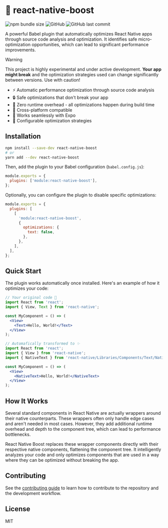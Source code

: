 # 🚀 react-native-boost

![npm bundle size](https://img.shields.io/bundlephobia/min/react-native-boost?style=flat-square) ![GitHub](https://img.shields.io/github/license/kuatsu/react-native-boost?style=flat-square) ![GitHub last commit](https://img.shields.io/github/last-commit/kuatsu/react-native-boost?style=flat-square)

A powerful Babel plugin that automatically optimizes React Native apps through source code analysis and optimization. It identifies safe micro-optimization opportunities, which can lead to significant performance improvements.

> [!WARNING]
> This project is highly experimental and under active development. **Your app might break** and the optimization strategies used can change significantly between versions. Use with caution!

- ⚡ Automatic performance optimization through source code analysis
- 🔒 Safe optimizations that don't break your app
- 🎯 Zero runtime overhead - all optimizations happen during build time
- 📱 Cross-platform compatible
- 🧪 Works seamlessly with Expo
- 🎨 Configurable optimization strategies

## Installation

```sh
npm install --save-dev react-native-boost
# or
yarn add --dev react-native-boost
```

Then, add the plugin to your Babel configuration (`babel.config.js`):

```js
module.exports = {
  plugins: ['module:react-native-boost'],
};
```

Optionally, you can configure the plugin to disable specific optimizations:

```js
module.exports = {
  plugins: [
    [
      'module:react-native-boost',
      {
        optimizations: {
          text: false,
        },
      },
    ],
  ],
};
```

## Quick Start

The plugin works automatically once installed. Here's an example of how it optimizes your code:

```jsx
// Your original code 🐌
import React from 'react';
import { View, Text } from 'react-native';

const MyComponent = () => (
  <View>
    <Text>Hello, World!</Text>
  </View>
);

// Automafically transformed to ✨
import React from 'react';
import { View } from 'react-native';
import { NativeText } from 'react-native/Libraries/Components/Text/NativeText';

const MyComponent = () => (
  <View>
    <NativeText>Hello, World!</NativeText>
  </View>
);
```

## How It Works

Several standard components in React Native are actually wrappers around their native counterparts. These wrappers often only handle edge cases and aren't needed in most cases. However, they add additional runtime overhead and depth to the component tree, which can lead to performance bottlenecks.

React Native Boost replaces these wrapper components directly with their respective native components, flattening the component tree. It intelligently analyzes your code and only optimizes components that are used in a way where they can be optimized without breaking the app.

## Contributing

See the [contributing guide](CONTRIBUTING.md) to learn how to contribute to the repository and the development workflow.

## License

MIT
